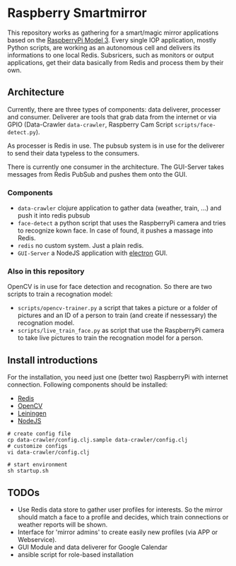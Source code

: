 # Raspberry Smartmirror

This repository works as gathering for a smart/magic mirror applications based on the [RaspberryPi Model 3](https://www.raspberrypi.org/products/raspberry-pi-3-model-b/). Every single IOP application, mostly Python scripts, are working as an autonomous cell and delivers its informations to one local Redis. Subsricers, such as monitors or output applications, get their data basically from Redis and process them by their own.


## Architecture

Currently, there are three types of components: data deliverer, processer and consumer. Deliverer are tools that grab data from the internet or via GPIO (Data-Crawler ```data-crawler```, Raspberry Cam Script ```scripts/face-detect.py```). 

As processer is Redis in use. The pubsub system is in use for the deliverer to send their data typeless to the consumers.

There is currently one consumer in the architecture. The GUI-Server takes messages from Redis PubSub and pushes them onto the GUI.

### Components

+ ```data-crawler``` clojure application to gather data (weather, train, ...) and push it into redis pubsub
+ ```face-detect``` a python script that uses the RaspberryPi camera and tries to recognize kown face. In case of found, it pushes a massage into Redis.
+ ```redis``` no custom system. Just a plain redis.
+ ```GUI-Server``` a NodeJS application with [electron](https://electron.atom.io/) GUI.

### Also in this repository
OpenCV is in use for face detection and recognation. So there are two scripts to train a recognation model:

+ ```scripts/opencv-trainer.py``` a script that takes a picture or a folder of pictures and an ID of a person to train (and create if nessessary) the recognation model.
+ ```scripts/live_train_face.py``` as script that use the RaspberryPi camera to take live pictures to train the recognation model for a person.


## Install introductions

For the installation, you need just one (better two) RaspberryPi with internet connection. Following components should be installed:

+ [Redis](http://mjavery.blogspot.de/2016/05/setting-up-redis-on-raspberry-pi.html)
+ [OpenCV](http://www.pyimagesearch.com/2016/04/18/install-guide-raspberry-pi-3-raspbian-jessie-opencv-3/)
+ [Leiningen](https://leiningen.org/)
+ [NodeJS](https://nodejs.org/en/)



```shell
# create config file
cp data-crawler/config.clj.sample data-crawler/config.clj
# customize configs
vi data-crawler/config.clj 

# start environment
sh startup.sh
```


## TODOs
+ Use Redis data store to gather user profiles for interests. So the mirror should match a face to a profile and decides, which train connections or weather reports will be shown.
+ Interface for 'mirror admins' to create easily new profiles (via APP or Webservice).
+ GUI Module and data deliverer for Google Calendar
+ ansible script for role-based installation
